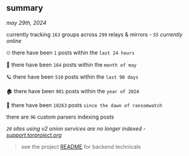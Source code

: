 
## summary
_may 29th, 2024_

currently tracking `163` groups across `299` relays & mirrors - _`55` currently online_

⏲ there have been `1` posts within the `last 24 hours`

🦈 there have been `164` posts within the `month of may`

🪐 there have been `510` posts within the `last 90 days`

🏚 there have been `981` posts within the `year of 2024`

🦕 there have been `10263` posts `since the dawn of ransomwatch`

there are `96` custom parsers indexing posts

_`20` sites using v2 onion services are no longer indexed - [support.torproject.org](https://support.torproject.org/onionservices/v2-deprecation/)_

> see the project [README](https://github.com/joshhighet/ransomwatch#ransomwatch--) for backend technicals

